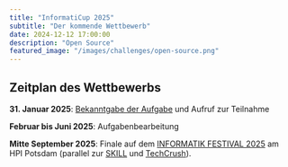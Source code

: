 ```yaml
---
title: "InformatiCup 2025"
subtitle: "Der kommende Wettbewerb"
date: 2024-12-12 17:00:00
description: "Open Source"
featured_image: "/images/challenges/open-source.png"
---
```


## Zeitplan des Wettbewerbs

**31\. Januar 2025**: [Bekanntgabe der Aufgabe](https://informaticup.gi.de/) und Aufruf zur Teilnahme

**Februar bis Juni 2025**: Aufgabenbearbeitung

**Mitte September 2025**: Finale auf dem [INFORMATIK FESTIVAL 2025](https://informatik2025.gi.de/) am HPI Potsdam (parallel zur [SKILL](https://skill.gi.de/) und [TechCrush](https://techcrush.org/)).
